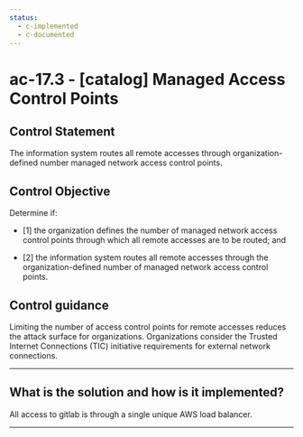 ```yaml
---
status:
  - c-implemented
  - c-documented
---
```


# ac-17.3 - \[catalog\] Managed Access Control Points

## Control Statement

The information system routes all remote accesses through organization-defined number managed network access control points.

## Control Objective

Determine if:

- \[1\] the organization defines the number of managed network access control points through which all remote accesses are to be routed; and

- \[2\] the information system routes all remote accesses through the organization-defined number of managed network access control points.

## Control guidance

Limiting the number of access control points for remote accesses reduces the attack surface for organizations. Organizations consider the Trusted Internet Connections (TIC) initiative requirements for external network connections.

______________________________________________________________________

## What is the solution and how is it implemented?

All access to gitlab is through a single unique AWS load balancer.

______________________________________________________________________
